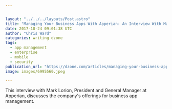 ```yaml
---


layout: "../../../layouts/Post.astro"
title: "Managing Your Business Apps With Apperian- An Interview With Mark Lorion..."
date: 2017-10-24 09:01:38 UTC
author: "Chris Ward"
categories: writing dzone
tags:
  - app management
  - enterprise
  - mobile
  - security
publication_url: "https://dzone.com/articles/managing-your-business-apps-with-apperian-an-inter"
image: images/6995560.jpeg

---
```

This interview with Mark Lorion, President and General Manager at Apperian, discusses the company's offerings for business app management.


